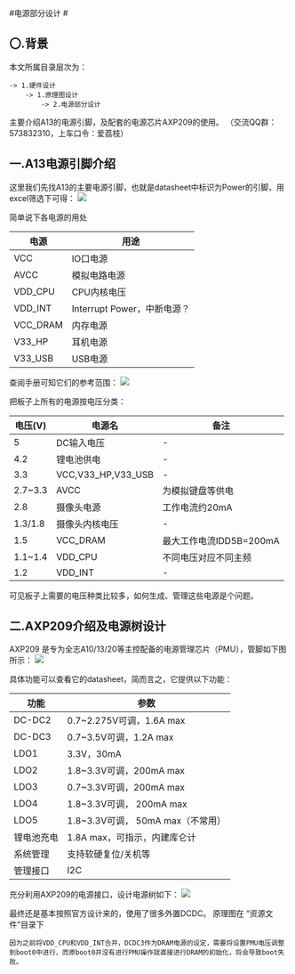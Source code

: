 #电源部分设计 #
## 〇.背景 ##
本文所属目录层次为：  

```
-> 1.硬件设计 
	-> 1.原理图设计 
		-> 2.电源部分设计
```
主要介绍A13的电源引脚，及配套的电源芯片AXP209的使用。
（交流QQ群：573832310，上车口令：爱荔枝）

## 一.A13电源引脚介绍 ##
这里我们先找A13的主要电源引脚，也就是datasheet中标识为Power的引脚，用excel筛选下可得：
![](http://7xvwj0.com1.z0.glb.clouddn.com/16-7-4/36316023.jpg)

简单说下各电源的用处  

| 电源  |  用途 | 
| -----  |-----------|
| VCC | IO口电源|
|AVCC| 模拟电路电源|
|VDD_CPU|CPU内核电压|
|VDD_INT|Interrupt Power，中断电源？|
|VCC_DRAM|内存电源|
| V33_HP |耳机电源|
|V33_USB|USB电源|

查阅手册可知它们的参考范围：
![](http://7xvwj0.com1.z0.glb.clouddn.com/16-7-4/17484878.jpg)

把板子上所有的电源按电压分类：

| 电压(V)   |  电源名 | 备注|
| -----  |-----------|---|
| 5 | DC输入电压|-|
| 4.2 |锂电池供电|-|
| 3.3 |VCC,V33_HP,V33_USB|-|
| 2.7~3.3 |AVCC|为模拟键盘等供电|
| 2.8 |摄像头电源|工作电流约20mA|
|1.3/1.8|摄像头内核电压|-|
|1.5|VCC_DRAM|最大工作电流IDD5B=200mA|
|1.1~1.4|VDD_CPU|不同电压对应不同主频|
|1.2|VDD_INT|-|

可见板子上需要的电压种类比较多，如何生成、管理这些电源是个问题。

## 二.AXP209介绍及电源树设计 ##
AXP209 是专为全志A10/13/20等主控配备的电源管理芯片（PMU），管脚如下图所示：
![](http://7xvwj0.com1.z0.glb.clouddn.com/16-7-4/50236130.jpg)

具体功能可以查看它的datasheet，简而言之，它提供以下功能：

| 功能   |  参数 | 
| -----  |-----------|
| DC-DC2 | 0.7~2.275V可调，1.6A max|
| DC-DC3 | 0.7~3.5V可调，1.2A max|
| LDO1 | 3.3V，30mA|
| LDO2 | 1.8~3.3V可调，200mA max|
| LDO3 | 0.7~3.3V可调，200mA max|
| LDO4 | 1.8~3.3V可调， 200mA max|
| LDO5 | 1.8~3.3V可调， 50mA max（不常用）|
|锂电池充电|1.8A max，可指示，内建库仑计|
|系统管理|支持软硬复位/关机等|
|管理接口|I2C|

充分利用AXP209的电源接口，设计电源树如下：
![](http://7xvwj0.com1.z0.glb.clouddn.com/16-7-24/1871435.jpg)

最终还是基本按照官方设计来的，使用了很多外置DCDC。
原理图在 “资源文件”目录下
```  
因为之前将VDD_CPU和VDD_INT合并，DCDC3作为DRAM电源的设定，需要将设置PMU电压调整到boot0中进行，而原boot0并没有进行PMU操作就直接进行DRAM的初始化，将会导致boot失败。
```







